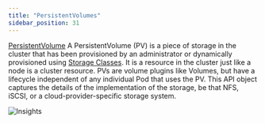 ```yaml
---
title: "PersistentVolumes"
sidebar_position: 31
---
```


[PersistentVolume](https://kubernetes.io/docs/concepts/storage/persistent-volumes/) A PersistentVolume (PV) is a piece of storage in the cluster that has been provisioned by an administrator or dynamically provisioned using [Storage Classes](https://kubernetes.io/docs/concepts/storage/storage-classes/). It is a resource in the cluster just like a node is a cluster resource. PVs are volume plugins like Volumes, but have a lifecycle independent of any individual Pod that uses the PV. This API object captures the details of the implementation of the storage, be that NFS, iSCSI, or a cloud-provider-specific storage system.

![Insights](/img/resource-view/storage-pv.png)